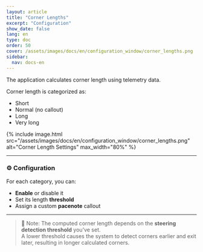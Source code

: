 ```yaml
---
layout: article
title: "Corner Lengths"
excerpt: "Configuration"
show_date: false
lang: en
type: doc
order: 50
cover: /assets/images/docs/en/configuration_window/corner_lengths.png
sidebar:
  nav: docs-en
---
```


The application calculates corner length using telemetry data.

Corner length is categorized as:

- Short
- Normal (no callout)
- Long
- Very long

{% include image.html
   src="/assets/images/docs/en/configuration_window/corner_lengths.png"
   alt="Corner Length Settings"
   max_width="80%" %}

---

### ⚙️ Configuration

For each category, you can:

- **Enable** or disable it
- Set its length **threshold**
- Assign a custom **pacenote** callout

---

> 📌 Note: The computed corner length depends on the **steering detection threshold** you’ve set.  
> A lower threshold causes the system to detect corners earlier and exit later, resulting in longer calculated corners.
